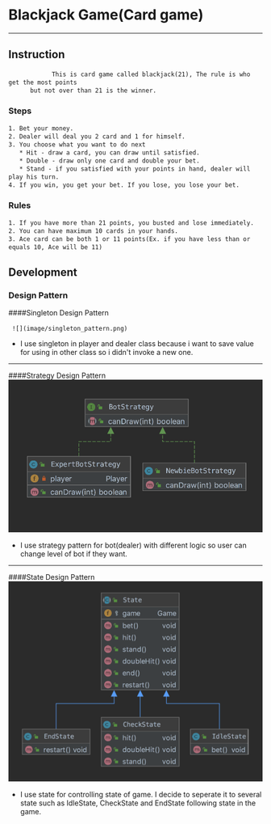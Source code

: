 # Blackjack Game(Card game)
---

## Instruction
                This is card game called blackjack(21), The rule is who get the most points 
          but not over than 21 is the winner.
### Steps
    1. Bet your money.
    2. Dealer will deal you 2 card and 1 for himself.
    3. You choose what you want to do next
       * Hit - draw a card, you can draw until satisfied.
       * Double - draw only one card and double your bet.
       * Stand - if you satisfied with your points in hand, dealer will play his turn.
    4. If you win, you get your bet. If you lose, you lose your bet.  

### Rules
    1. If you have more than 21 points, you busted and lose immediately.
    2. You can have maximum 10 cards in your hands.
    3. Ace card can be both 1 or 11 points(Ex. if you have less than or equals 10, Ace will be 11)


## Development
### Design Pattern

####Singleton Design Pattern

     ![](image/singleton_pattern.png)

 - I use singleton in player and dealer class because i want to save value for using in other class so i didn't invoke a new one.
 
---
####Strategy Design Pattern
     ![](image/strategy_pattern.png)
     
 - I use strategy pattern for bot(dealer) with different logic so user can change level of bot if they want.
 
---
####State Design Pattern
     ![](image/state_pattern.png)
     
 - I use state for controlling state of game. I decide to seperate it to several state such as IdleState, CheckState and EndState following state in the game.